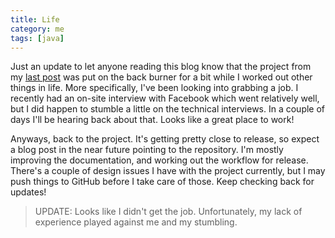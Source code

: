 ```yaml
---
title: Life
category: me
tags: [java]
---
```


Just an update to let anyone reading this blog know that the project from my
[last post](/posts/2012-04-03-new-projects) was put on the back burner for a bit while I worked out
other things in life. More specifically, I've been looking into grabbing a job. I recently had an
on-site interview with Facebook which went relatively well, but I did happen to stumble a little on
the technical interviews. In a couple of days I'll be hearing back about that. Looks like a great
place to work!

Anyways, back to the project. It's getting pretty close to release, so expect a blog post in the
near future pointing to the repository. I'm mostly improving the documentation, and working out the
workflow for release. There's a couple of design issues I have with the project currently, but I may
push things to GitHub before I take care of those. Keep checking back for updates!

> UPDATE: Looks like I didn't get the job. Unfortunately, my lack of experience played against me
> and my stumbling.
